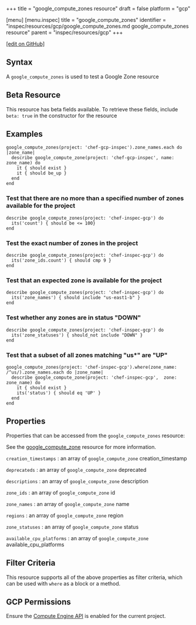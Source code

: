 +++
title = "google_compute_zones resource"
draft = false
platform = "gcp"

[menu]
  [menu.inspec]
    title = "google_compute_zones"
    identifier = "inspec/resources/gcp/google_compute_zones.md google_compute_zones resource"
    parent = "inspec/resources/gcp"
+++

[\[edit on GitHub\]](https://github.com/inspec/inspec-gcp/blob/master/docs/resources/google_compute_zones.md)

## Syntax

A `google_compute_zones` is used to test a Google Zone resource

## Beta Resource

This resource has beta fields available. To retrieve these fields, include `beta: true` in the constructor for the resource

## Examples

```
google_compute_zones(project: 'chef-gcp-inspec').zone_names.each do |zone_name|
  describe google_compute_zone(project: 'chef-gcp-inspec', name: zone_name) do
    it { should exist }
    it { should be_up }
  end
end
```

### Test that there are no more than a specified number of zones available for the project

    describe google_compute_zones(project: 'chef-inspec-gcp') do
      its('count') { should be <= 100}
    end

### Test the exact number of zones in the project

    describe google_compute_zones(project: 'chef-inspec-gcp') do
      its('zone_ids.count') { should cmp 9 }
    end

### Test that an expected zone is available for the project

    describe google_compute_zones(project: 'chef-inspec-gcp') do
      its('zone_names') { should include "us-east1-b" }
    end

### Test whether any zones are in status "DOWN"

    describe google_compute_zones(project: 'chef-inspec-gcp') do
      its('zone_statuses') { should_not include "DOWN" }
    end

### Test that a subset of all zones matching "us\*" are "UP"

    google_compute_zones(project: 'chef-inspec-gcp').where(zone_name: /^us/).zone_names.each do |zone_name|
      describe google_compute_zone(project: 'chef-inspec-gcp',  zone: zone_name) do
        it { should exist }
        its('status') { should eq 'UP' }
      end
    end

## Properties

Properties that can be accessed from the `google_compute_zones` resource:

See the [google_compute_zone](/inspec/resources/google_compute_zone/#properties) resource for more information.

`creation_timestamps`
: an array of `google_compute_zone` creation_timestamp

`deprecateds`
: an array of `google_compute_zone` deprecated

`descriptions`
: an array of `google_compute_zone` description

`zone_ids`
: an array of `google_compute_zone` id

`zone_names`
: an array of `google_compute_zone` name

`regions`
: an array of `google_compute_zone` region

`zone_statuses`
: an array of `google_compute_zone` status

`available_cpu_platforms`
: an array of `google_compute_zone` available_cpu_platforms

## Filter Criteria

This resource supports all of the above properties as filter criteria, which can be used
with `where` as a block or a method.

## GCP Permissions

Ensure the [Compute Engine API](https://console.cloud.google.com/apis/library/compute.googleapis.com/) is enabled for the current project.
